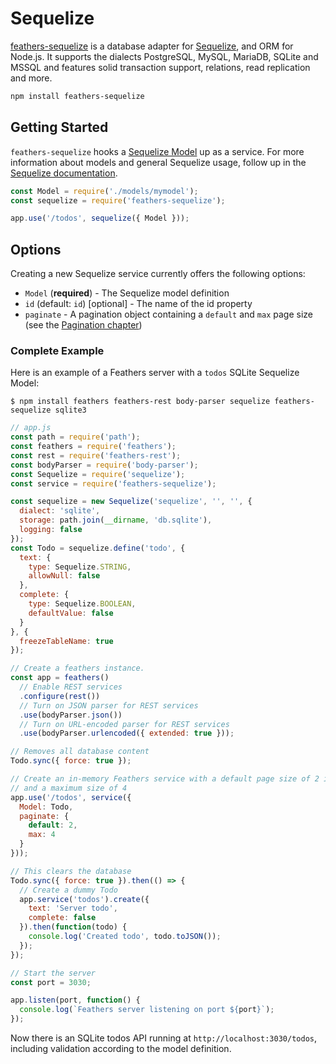 # Sequelize

[feathers-sequelize](https://github.com/feathersjs/feathers-sequelize) is a database adapter for [Sequelize](http://sequelizejs.com), and ORM for Node.js. It supports the dialects PostgreSQL, MySQL, MariaDB, SQLite and MSSQL and features solid transaction support, relations, read replication and more.

```bash
npm install feathers-sequelize
```

## Getting Started

`feathers-sequelize` hooks a [Sequelize Model](http://docs.sequelizejs.com/en/latest/docs/models-definition/) up as a service. For more information about models and general Sequelize usage, follow up in the [Sequelize documentation](http://docs.sequelizejs.com/en/latest/).

```js
const Model = require('./models/mymodel');
const sequelize = require('feathers-sequelize');

app.use('/todos', sequelize({ Model }));
```

## Options

Creating a new Sequelize service currently offers the following options:

- `Model` (**required**) - The Sequelize model definition
- `id` (default: `id`) [optional] - The name of the id property
- `paginate` - A pagination object containing a `default` and `max` page size (see the [Pagination chapter](databases/pagination.md))

### Complete Example

Here is an example of a Feathers server with a `todos` SQLite Sequelize Model:

```
$ npm install feathers feathers-rest body-parser sequelize feathers-sequelize sqlite3
```

```js
// app.js
const path = require('path');
const feathers = require('feathers');
const rest = require('feathers-rest');
const bodyParser = require('body-parser');
const Sequelize = require('sequelize');
const service = require('feathers-sequelize');

const sequelize = new Sequelize('sequelize', '', '', {
  dialect: 'sqlite',
  storage: path.join(__dirname, 'db.sqlite'),
  logging: false
});
const Todo = sequelize.define('todo', {
  text: {
    type: Sequelize.STRING,
    allowNull: false
  },
  complete: {
    type: Sequelize.BOOLEAN,
    defaultValue: false
  }
}, {
  freezeTableName: true
});

// Create a feathers instance.
const app = feathers()
  // Enable REST services
  .configure(rest())
  // Turn on JSON parser for REST services
  .use(bodyParser.json())
  // Turn on URL-encoded parser for REST services
  .use(bodyParser.urlencoded({ extended: true }));

// Removes all database content
Todo.sync({ force: true });

// Create an in-memory Feathers service with a default page size of 2 items
// and a maximum size of 4
app.use('/todos', service({
  Model: Todo,
  paginate: {
    default: 2,
    max: 4
  }
}));

// This clears the database
Todo.sync({ force: true }).then(() => {
  // Create a dummy Todo
  app.service('todos').create({
    text: 'Server todo',
    complete: false
  }).then(function(todo) {
    console.log('Created todo', todo.toJSON());
  });
});

// Start the server
const port = 3030;

app.listen(port, function() {
  console.log(`Feathers server listening on port ${port}`);
});
```

Now there is an SQLite todos API running at `http://localhost:3030/todos`, including validation according to the model definition.
